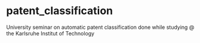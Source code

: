# patent_classification
University seminar on automatic patent classification done while studying @ the Karlsruhe Institut of Technology
